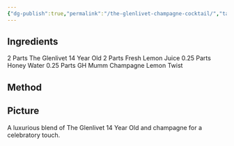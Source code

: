 ```yaml
---
{"dg-publish":true,"permalink":"/the-glenlivet-champagne-cocktail/","tags":["cocktail"]}
---
```



## Ingredients

2 Parts The Glenlivet 14 Year Old
2 Parts Fresh Lemon Juice
0.25 Parts Honey Water
0.25 Parts GH Mumm Champagne
Lemon Twist

## Method




## Picture
A luxurious blend of The Glenlivet 14 Year Old and champagne for a celebratory touch.


